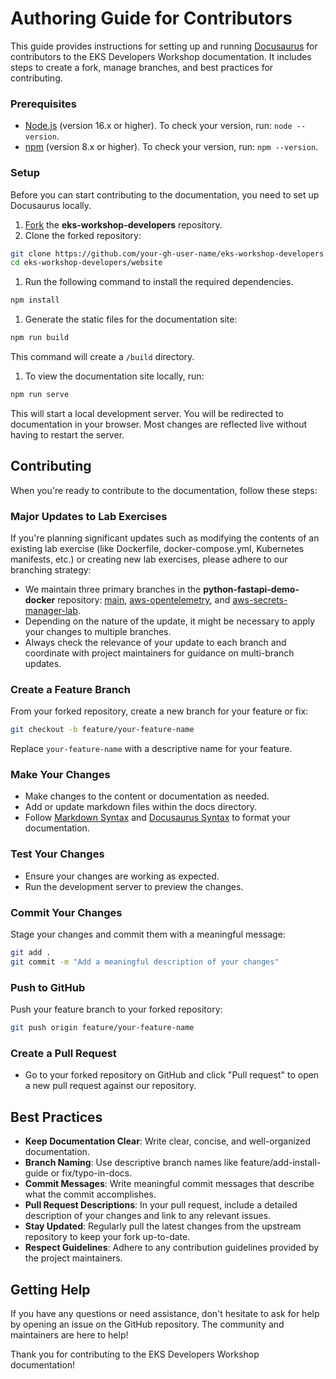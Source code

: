# Authoring Guide for Contributors
This guide provides instructions for setting up and running [Docusaurus](https://docusaurus.io/) for contributors to the EKS Developers Workshop documentation. It includes steps to create a fork, manage branches, and best practices for contributing.

### Prerequisites
- [Node.js](https://docs.npmjs.com/downloading-and-installing-node-js-and-npm) (version 16.x or higher). To check your version, run: `node --version`.
- [npm](https://docs.npmjs.com/downloading-and-installing-node-js-and-npm) (version 8.x or higher). To check your version, run: `npm --version`.

### Setup
Before you can start contributing to the documentation, you need to set up Docusaurus locally. 
1. [Fork](https://help.github.com/articles/fork-a-repo/) the **eks-workshop-developers** repository.
2. Clone the forked repository:
```bash
git clone https://github.com/your-gh-user-name/eks-workshop-developers.git
cd eks-workshop-developers/website
```

1. Run the following command to install the required dependencies.
```bash
npm install
```

1. Generate the static files for the documentation site:
```bash
npm run build
```
This command will create a `/build` directory.

1. To view the documentation site locally, run:
```bash
npm run serve
```
This will start a local development server. You will be redirected to documentation in your browser. Most changes are reflected live without having to restart the server.

## Contributing
When you're ready to contribute to the documentation, follow these steps:

### Major Updates to Lab Exercises
If you're planning significant updates such as modifying the contents of an existing lab exercise (like Dockerfile, docker-compose.yml, Kubernetes manifests, etc.) or creating new lab exercises, please adhere to our branching strategy:

- We maintain three primary branches in the **python-fastapi-demo-docker** repository: [main](https://github.com/aws-samples/python-fastapi-demo-docker/tree/main), [aws-opentelemetry](https://github.com/aws-samples/python-fastapi-demo-docker/tree/aws-opentelemetry), and [aws-secrets-manager-lab](https://github.com/aws-samples/python-fastapi-demo-docker/tree/aws-secrets-manager-lab).
- Depending on the nature of the update, it might be necessary to apply your changes to multiple branches.
- Always check the relevance of your update to each branch and coordinate with project maintainers for guidance on multi-branch updates.

### Create a Feature Branch
From your forked repository, create a new branch for your feature or fix:
```bash
git checkout -b feature/your-feature-name
```
Replace `your-feature-name` with a descriptive name for your feature.

### Make Your Changes
- Make changes to the content or documentation as needed.
- Add or update markdown files within the docs directory.
- Follow [Markdown Syntax](https://www.markdownguide.org/basic-syntax/) and [Docusaurus Syntax](https://docusaurus.io/docs) to format your documentation.


### Test Your Changes
- Ensure your changes are working as expected.
- Run the development server to preview the changes.


### Commit Your Changes
Stage your changes and commit them with a meaningful message:
```bash
git add .
git commit -m "Add a meaningful description of your changes"
```

### Push to GitHub
Push your feature branch to your forked repository:
```bash
git push origin feature/your-feature-name
```

### Create a Pull Request
- Go to your forked repository on GitHub and click "Pull request" to open a new pull request against our repository.

## Best Practices
- **Keep Documentation Clear**: Write clear, concise, and well-organized documentation.
- **Branch Naming**: Use descriptive branch names like feature/add-install-guide or fix/typo-in-docs.
- **Commit Messages**: Write meaningful commit messages that describe what the commit accomplishes.
- **Pull Request Descriptions**: In your pull request, include a detailed description of your changes and link to any relevant issues.
- **Stay Updated**: Regularly pull the latest changes from the upstream repository to keep your fork up-to-date.
- **Respect Guidelines**: Adhere to any contribution guidelines provided by the project maintainers.
## Getting Help
If you have any questions or need assistance, don't hesitate to ask for help by opening an issue on the GitHub repository. The community and maintainers are here to help!

Thank you for contributing to the EKS Developers Workshop documentation!
